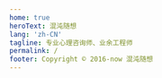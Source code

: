 ```yaml
---
home: true
heroText: 混沌随想
lang: 'zh-CN'
tagline: 专业心理咨询师、业余工程师
permalink: /
footer: Copyright © 2016-now 混沌随想
---
```

<BlogPostList
  :pages="$site.pages"
  :page-size="$site.themeConfig.pageSize"
  :start-page="$site.themeConfig.startPage"
/>
<!-- ![avatar](@img/logo.png) -->